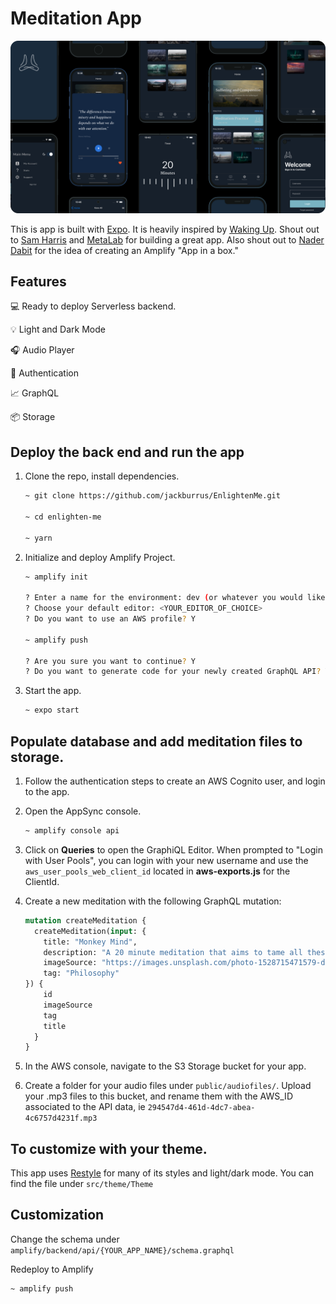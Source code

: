 # Meditation App

![./assets/ReadMeBanner.png](./assets/ReadMeBanner.png)

This is app is built with [Expo](https://docs.expo.io/). It is heavily inspired by [Waking Up](https://wakingup.com/). Shout out to [Sam Harris](https://twitter.com/SamHarrisOrg?ref_src=twsrc%5Egoogle%7Ctwcamp%5Eserp%7Ctwgr%5Eauthor) and  [MetaLab](https://www.metalab.com/projects/waking-up) for building a great app. Also shout out to [Nader Dabit](https://twitter.com/dabit3?ref_src=twsrc%5Egoogle%7Ctwcamp%5Eserp%7Ctwgr%5Eauthor) for the idea of creating an Amplify "App in a box."

## Features

💻 Ready to deploy Serverless backend. 

💡 Light and Dark Mode

🎧  Audio Player

🔐 Authentication

📈 GraphQL

📦 Storage

## Deploy the back end and run the app


1. Clone the repo, install dependencies.

    ```bash
    ~ git clone https://github.com/jackburrus/EnlightenMe.git

    ~ cd enlighten-me

    ~ yarn
    ```

2. Initialize and deploy Amplify Project.

    ```bash
    ~ amplify init

    ? Enter a name for the environment: dev (or whatever you would like to call this env)
    ? Choose your default editor: <YOUR_EDITOR_OF_CHOICE>
    ? Do you want to use an AWS profile? Y

    ~ amplify push

    ? Are you sure you want to continue? Y
    ? Do you want to generate code for your newly created GraphQL API? Y
    ```

3. Start the app.

    ```bash
    ~ expo start
    ```

## Populate database and add meditation files to storage.


1. Follow the authentication steps to create an AWS Cognito user, and login to the app.
2. Open the AppSync console.

    ```bash
    ~ amplify console api
    ```

3. Click on **Queries** to open the GraphiQL Editor. When prompted to "Login with User Pools", you can login with your new username and use the `aws_user_pools_web_client_id` located in **aws-exports.js** for the ClientId.
4. Create a new meditation with the following GraphQL mutation:

    ```graphql
    mutation createMeditation {
      createMeditation(input: {
        title: "Monkey Mind", 
        description: "A 20 minute meditation that aims to tame all these monkeys looking to steal your attention.", 
        imageSource: "https://images.unsplash.com/photo-1528715471579-d1bcf0ba5e83?ixid=MXwxMjA3fDB8MHxwaG90by1wYWdlfHx8fGVufDB8fHw%3D&ixlib=rb-1.2.1&auto=format&fit=crop&w=2870&q=80", 
        tag: "Philosophy"
    }) {
        id
        imageSource
        tag
        title
      }
    }
    ```

5. In the AWS console,  navigate to the S3 Storage bucket for your app.
6. Create a folder for your audio files under `public/audiofiles/`. Upload your .mp3 files to this bucket, and rename them with the AWS_ID associated to the API data, ie `294547d4-461d-4dc7-abea-4c6757d4231f.mp3`

## To customize with your theme.


This app uses [Restyle](https://github.com/Shopify/restyle) for many of its styles and light/dark mode. You can find the file under `src/theme/Theme`

## Customization


Change the schema under `amplify/backend/api/{YOUR_APP_NAME}/schema.graphql`

Redeploy to Amplify

```bash
~ amplify push
```
